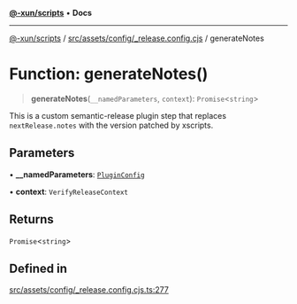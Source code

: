 [**@-xun/scripts**](../../../../../README.md) • **Docs**

***

[@-xun/scripts](../../../../../README.md) / [src/assets/config/\_release.config.cjs](../README.md) / generateNotes

# Function: generateNotes()

> **generateNotes**(`__namedParameters`, `context`): `Promise`\<`string`\>

This is a custom semantic-release plugin step that replaces
`nextRelease.notes` with the version patched by xscripts.

## Parameters

• **\_\_namedParameters**: [`PluginConfig`](../type-aliases/PluginConfig.md)

• **context**: `VerifyReleaseContext`

## Returns

`Promise`\<`string`\>

## Defined in

[src/assets/config/\_release.config.cjs.ts:277](https://github.com/Xunnamius/xscripts/blob/d89809b1811fb99fb24fbfe0c6960a0e087bcc27/src/assets/config/_release.config.cjs.ts#L277)
